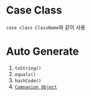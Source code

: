 # Case Class
 `case class ClassName`와 같이 사용 

# Auto Generate
 1. `toString()`
 2. `equals()`
 3. `hashCode()`
 4. [`Companion Object`](동반-객체)